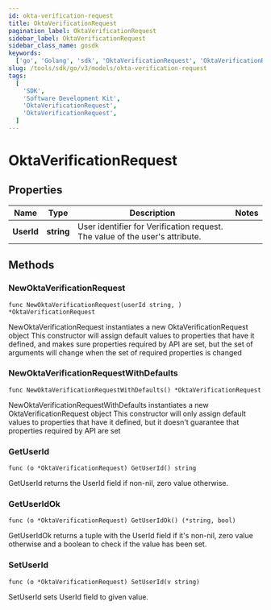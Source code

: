 ```yaml
---
id: okta-verification-request
title: OktaVerificationRequest
pagination_label: OktaVerificationRequest
sidebar_label: OktaVerificationRequest
sidebar_class_name: gosdk
keywords:
  ['go', 'Golang', 'sdk', 'OktaVerificationRequest', 'OktaVerificationRequest']
slug: /tools/sdk/go/v3/models/okta-verification-request
tags:
  [
    'SDK',
    'Software Development Kit',
    'OktaVerificationRequest',
    'OktaVerificationRequest',
  ]
---
```


# OktaVerificationRequest

## Properties

| Name | Type | Description | Notes |
| --- | --- | --- | --- |
| **UserId** | **string** | User identifier for Verification request. The value of the user's attribute. |

## Methods

### NewOktaVerificationRequest

`func NewOktaVerificationRequest(userId string, ) *OktaVerificationRequest`

NewOktaVerificationRequest instantiates a new OktaVerificationRequest object This constructor will assign default values to properties that have it defined, and makes sure properties required by API are set, but the set of arguments will change when the set of required properties is changed

### NewOktaVerificationRequestWithDefaults

`func NewOktaVerificationRequestWithDefaults() *OktaVerificationRequest`

NewOktaVerificationRequestWithDefaults instantiates a new OktaVerificationRequest object This constructor will only assign default values to properties that have it defined, but it doesn't guarantee that properties required by API are set

### GetUserId

`func (o *OktaVerificationRequest) GetUserId() string`

GetUserId returns the UserId field if non-nil, zero value otherwise.

### GetUserIdOk

`func (o *OktaVerificationRequest) GetUserIdOk() (*string, bool)`

GetUserIdOk returns a tuple with the UserId field if it's non-nil, zero value otherwise and a boolean to check if the value has been set.

### SetUserId

`func (o *OktaVerificationRequest) SetUserId(v string)`

SetUserId sets UserId field to given value.
